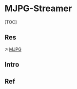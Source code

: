 # MJPG-Streamer

[TOC]



## Res
↗ [MJPG](../../Codec%20&%20Media%20Formats%20&%20Standards/Streaming%20Formats%20&%20Standards/MJPG.md)


## Intro


## Ref
[树莓派 之 USB摄像头 局域网内视频流实时传输（ MJPG-Streamer）]: https://developer.aliyun.com/article/1151243

[树莓派利用MJPG-streamer传输摄像头视频 - Index的文章 - 知乎]: https://zhuanlan.zhihu.com/p/471467404


